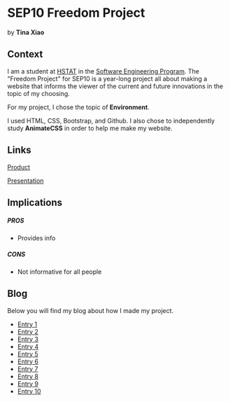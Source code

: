 # SEP10 Freedom Project
by **Tina Xiao**

## Context
I am a student at [HSTAT](https://www.hstat.org/) in the [Software Engineering Program](https://hstatsep.github.io/). The "Freedom Project" for SEP10 is a year-long project all about making a website that informs the viewer of the current and future innovations in the topic of my choosing.

For my project, I chose the topic of **Environment**.

I used HTML, CSS, Bootstrap, and Github. I also chose to independently study **AnimateCSS** in order to help me make my website.

## Links

[Product](https://tinax8774.github.io/sep10-freedom-project/)

[Presentation](https://docs.google.com/presentation/d/1-YT419ezOEkzjZ5IXaKf8Eo9za56W6TnmapehzMP36Q/edit?slide=id.g359e337d44f_0_10#slide=id.g359e337d44f_0_10)

## Implications
##### PROS
* Provides info
##### CONS
* Not informative for all people


## Blog
Below you will find my blog about how I made my project.

* [Entry 1](blog/entry01.md)
* [Entry 2](blog/entry02.md)
* [Entry 3](blog/entry03.md)
* [Entry 4](blog/entry04.md)
* [Entry 5](blog/entry05.md)
* [Entry 6](blog/entry06.md)
* [Entry 7](blog/entry07.md)
* [Entry 8](blog/entry08.md)
* [Entry 9](blog/entry09.md)
* [Entry 10](blog/entry10.md)
